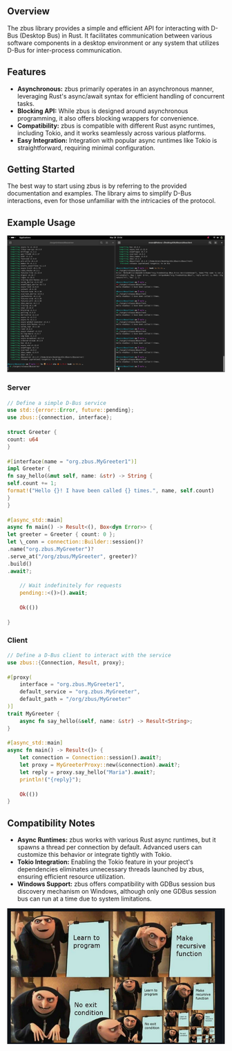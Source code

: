 ## Overview

The zbus library provides a simple and efficient API for interacting with D-Bus (Desktop Bus) in Rust. It facilitates communication between various software components in a desktop environment or any system that utilizes D-Bus for inter-process communication.

## Features

- **Asynchronous:** zbus primarily operates in an asynchronous manner, leveraging Rust's async/await syntax for efficient handling of concurrent tasks.
- **Blocking API:** While zbus is designed around asynchronous programming, it also offers blocking wrappers for convenience.
- **Compatibility:** zbus is compatible with different Rust async runtimes, including Tokio, and it works seamlessly across various platforms.
- **Easy Integration:** Integration with popular async runtimes like Tokio is straightforward, requiring minimal configuration.

## Getting Started

The best way to start using zbus is by referring to the provided documentation and examples. The library aims to simplify D-Bus interactions, even for those unfamiliar with the intricacies of the protocol.

## Example Usage

![screenshot how it will look when runned.](./assets/ss.png)

### Server

```rust
// Define a simple D-Bus service
use std::{error::Error, future::pending};
use zbus::{connection, interface};

struct Greeter {
count: u64
}

#[interface(name = "org.zbus.MyGreeter1")]
impl Greeter {
fn say_hello(&mut self, name: &str) -> String {
self.count += 1;
format!("Hello {}! I have been called {} times.", name, self.count)
}
}

#[async_std::main]
async fn main() -> Result<(), Box<dyn Error>> {
let greeter = Greeter { count: 0 };
let \_conn = connection::Builder::session()?
.name("org.zbus.MyGreeter")?
.serve_at("/org/zbus/MyGreeter", greeter)?
.build()
.await?;

    // Wait indefinitely for requests
    pending::<()>().await;

    Ok(())

}

```

### Client

```rust
// Define a D-Bus client to interact with the service
use zbus::{Connection, Result, proxy};

#[proxy(
    interface = "org.zbus.MyGreeter1",
    default_service = "org.zbus.MyGreeter",
    default_path = "/org/zbus/MyGreeter"
)]
trait MyGreeter {
    async fn say_hello(&self, name: &str) -> Result<String>;
}

#[async_std::main]
async fn main() -> Result<()> {
    let connection = Connection::session().await?;
    let proxy = MyGreeterProxy::new(&connection).await?;
    let reply = proxy.say_hello("Maria").await?;
    println!("{reply}");

    Ok(())
}
```

## Compatibility Notes

- **Async Runtimes:** zbus works with various Rust async runtimes, but it spawns a thread per connection by default. Advanced users can customize this behavior or integrate tightly with Tokio.
- **Tokio Integration:** Enabling the Tokio feature in your project's dependencies eliminates unnecessary threads launched by zbus, ensuring efficient resource utilization.
- **Windows Support:** zbus offers compatibility with GDBus session bus discovery mechanism on Windows, although only one GDBus session bus can run at a time due to system limitations.

![you need to know the fundamentals.](./assets/meme.png)
